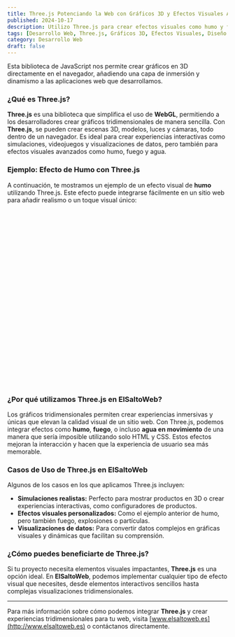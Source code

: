 ```yaml
---
title: Three.js Potenciando la Web con Gráficos 3D y Efectos Visuales Avanzados
published: 2024-10-17
description: Utilizo Three.js para crear efectos visuales como humo y fuego en gráficos 3D interactivos.
tags: [Desarrollo Web, Three.js, Gráficos 3D, Efectos Visuales, Diseño Web]
category: Desarrollo Web
draft: false
---
```


Esta biblioteca de JavaScript nos permite crear gráficos en 3D directamente en el navegador, añadiendo una capa de inmersión y dinamismo a las aplicaciones web que desarrollamos.

### ¿Qué es Three.js?

**Three.js** es una biblioteca que simplifica el uso de **WebGL**, permitiendo a los desarrolladores crear gráficos tridimensionales de manera sencilla. Con **Three.js**, se pueden crear escenas 3D, modelos, luces y cámaras, todo dentro de un navegador. Es ideal para crear experiencias interactivas como simulaciones, videojuegos y visualizaciones de datos, pero también para efectos visuales avanzados como humo, fuego y agua.

### Ejemplo: Efecto de Humo con Three.js

A continuación, te mostramos un ejemplo de un efecto visual de **humo** utilizando Three.js. Este efecto puede integrarse fácilmente en un sitio web para añadir realismo o un toque visual único:

<div id="threejs-container" style="width: 100%; height: 400px;"></div>

<script>
 (function () {
  'use strict';
  // 'To actually be able to display anything with Three.js, we need three things:
  // A scene, a camera, and a renderer so we can render the scene with the camera.'
  // - https://threejs.org/docs/#Manual/Introduction/Creating_a_scene

  var scene, camera, renderer;

  // I guess we need this stuff too
  var container,HEIGHT,
  WIDTH,fieldOfView,aspectRatio,
  nearPlane,farPlane,stats,
  geometry,particleCount,
  i,h,color,size,
  materials = [],
  mouseX = 0,
  mouseY = 0,
  windowHalfX,windowHalfY,cameraZ,
  fogHex,fogDensity,parameters = {},
  parameterCount,particles;

  init();
  animate();

  function init() {

    HEIGHT = window.innerHeight;
    WIDTH = window.innerWidth;
    windowHalfX = WIDTH / 2;
    windowHalfY = HEIGHT / 2;

    fieldOfView = 75;
    aspectRatio = WIDTH / HEIGHT;
    nearPlane = 1;
    farPlane = 3000;

    var GUI = dat.gui.GUI;

    /* 	fieldOfView — Camera frustum vertical field of view.
    aspectRatio — Camera frustum aspect ratio.
    nearPlane — Camera frustum near plane.
    farPlane — Camera frustum far plane.
    - https://threejs.org/docs/#Reference/Cameras/PerspectiveCamera
    In geometry, a frustum (plural: frusta or frustums)
    is the portion of a solid (normally a cone or pyramid)
    that lies between two parallel planes cutting it. - wikipedia.		*/



    cameraZ = farPlane / 3; /*	So, 1000? Yes! move on!	*/
    fogHex = 0x000000; /* As black as your heart.	*/
    fogDensity = 0.0007; /* So not terribly dense?	*/

    camera = new THREE.PerspectiveCamera(fieldOfView, aspectRatio, nearPlane, farPlane);
    camera.position.z = cameraZ;

    scene = new THREE.Scene();
    scene.fog = new THREE.FogExp2(fogHex, fogDensity);

    container = document.createElement('div');
    document.body.appendChild(container);
    document.body.style.margin = 0;
    document.body.style.overflow = 'hidden';

    geometry = new THREE.Geometry(); /*	NO ONE SAID ANYTHING ABOUT MATH! UGH!	*/

    particleCount = 60000; /* Leagues under the sea */

    /*	Hope you took your motion sickness pills;
    We're about to get loopy.	*/

    for (i = 0; i < particleCount; i++) {

      var vertex = new THREE.Vector3();
      vertex.x = Math.random() * 2000 - 1000;
      vertex.y = Math.random() * 2000 - 1000;
      vertex.z = Math.random() * 2000 - 1000;

      geometry.vertices.push(vertex);
    }

    /*	We can't stop here, this is bat country!	*/

    parameters = [
    [
    [1, 1, 0.5], 5],

    [
    [0.95, 1, 0.5], 4],

    [
    [0.90, 1, 0.5], 3],

    [
    [0.85, 1, 0.5], 2],

    [
    [0.80, 1, 0.5], 1]];


    parameterCount = parameters.length;

    /*	I told you to take those motion sickness pills.
    Clean that vommit up, we're going again!	*/

    for (i = 0; i < parameterCount; i++) {

      color = parameters[i][0];
      size = parameters[i][1];

      materials[i] = new THREE.PointCloudMaterial({
        size: size });


      particles = new THREE.PointCloud(geometry, materials[i]);

      particles.rotation.x = Math.random() * 6;
      particles.rotation.y = Math.random() * 6;
      particles.rotation.z = Math.random() * 6;

      scene.add(particles);
    }

    /*	If my calculations are correct, when this baby hits 88 miles per hour...
    you're gonna see some serious shit.	*/

    renderer = new THREE.WebGLRenderer(); /*	Rendererererers particles.	*/
    renderer.setPixelRatio(window.devicePixelRatio); /*	Probably 1; unless you're fancy.	*/
    renderer.setSize(WIDTH, HEIGHT); /*	Full screen baby Wooooo!	*/

    container.appendChild(renderer.domElement); /* Let's add all this crazy junk to the page.	*/

    /*	I don't know about you, but I like to know how bad my
    code is wrecking the performance of a user's machine.
    Let's see some damn stats!	*/

    stats = new Stats();
    stats.domElement.style.position = 'absolute';
    stats.domElement.style.top = '0px';
    stats.domElement.style.right = '0px';
    container.appendChild(stats.domElement);

    /* Event Listeners */

    window.addEventListener('resize', onWindowResize, false);
    document.addEventListener('mousemove', onDocumentMouseMove, false);
    document.addEventListener('touchstart', onDocumentTouchStart, false);
    document.addEventListener('touchmove', onDocumentTouchMove, false);

  }

  function animate() {
    requestAnimationFrame(animate);
    render();
    stats.update();
  }

  function render() {
    var time = Date.now() * 0.00005;

    camera.position.x += (mouseX - camera.position.x) * 0.05;
    camera.position.y += (-mouseY - camera.position.y) * 0.05;

    camera.lookAt(scene.position);

    for (i = 0; i < scene.children.length; i++) {

      var object = scene.children[i];

      if (object instanceof THREE.PointCloud) {

        object.rotation.y = time * (i < 4 ? i + 1 : -(i + 1));
      }
    }

    for (i = 0; i < materials.length; i++) {

      color = parameters[i][0];

      h = 360 * (color[0] + time) % 360 / 360;
      materials[i].color.setHSL(h, color[1], color[2]);
    }

    renderer.render(scene, camera);
  }

  function onDocumentMouseMove(e) {
    mouseX = e.clientX - windowHalfX;
    mouseY = e.clientY - windowHalfY;
  }

  /*	Mobile users?  I got your back homey	*/

  function onDocumentTouchStart(e) {

    if (e.touches.length === 1) {

      e.preventDefault();
      mouseX = e.touches[0].pageX - windowHalfX;
      mouseY = e.touches[0].pageY - windowHalfY;
    }
  }

  function onDocumentTouchMove(e) {

    if (e.touches.length === 1) {

      e.preventDefault();
      mouseX = e.touches[0].pageX - windowHalfX;
      mouseY = e.touches[0].pageY - windowHalfY;
    }
  }

  function onWindowResize() {

    windowHalfX = window.innerWidth / 2;
    windowHalfY = window.innerHeight / 2;

    camera.aspect = window.innerWidth / window.innerHeight;
    camera.updateProjectionMatrix();
    renderer.setSize(window.innerWidth, window.innerHeight);
  }
})();
</script>

### ¿Por qué utilizamos Three.js en ElSaltoWeb?

Los gráficos tridimensionales permiten crear experiencias inmersivas y únicas que elevan la calidad visual de un sitio web. Con Three.js, podemos integrar efectos como **humo**, **fuego**, o incluso **agua en movimiento** de una manera que sería imposible utilizando solo HTML y CSS. Estos efectos mejoran la interacción y hacen que la experiencia de usuario sea más memorable.

### Casos de Uso de Three.js en ElSaltoWeb

Algunos de los casos en los que aplicamos Three.js incluyen:

- **Simulaciones realistas:** Perfecto para mostrar productos en 3D o crear experiencias interactivas, como configuradores de productos.
- **Efectos visuales personalizados:** Como el ejemplo anterior de humo, pero también fuego, explosiones o partículas.
- **Visualizaciones de datos:** Para convertir datos complejos en gráficas visuales y dinámicas que facilitan su comprensión.

### ¿Cómo puedes beneficiarte de Three.js?

Si tu proyecto necesita elementos visuales impactantes, **Three.js** es una opción ideal. En **ElSaltoWeb**, podemos implementar cualquier tipo de efecto visual que necesites, desde elementos interactivos sencillos hasta complejas visualizaciones tridimensionales.

---

Para más información sobre cómo podemos integrar **Three.js** y crear experiencias tridimensionales para tu web, visita [www.elsaltoweb.es](http://www.elsaltoweb.es) o contáctanos directamente.
